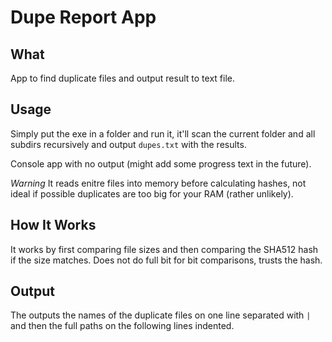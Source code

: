 # Dupe Report App

## What
App to find duplicate files and output result to text file.

## Usage

Simply put the exe in a folder and run it, it'll scan the current folder and all subdirs recursively and output `dupes.txt` with the results.

Console app with no output (might add some progress text in the future).

_Warning_ It reads enitre files into memory before calculating hashes, not ideal if possible duplicates are too big for your RAM (rather unlikely).

## How It Works

It works by first comparing file sizes and then comparing the SHA512 hash if the size matches.
Does not do full bit for bit comparisons, trusts the hash.

## Output

The outputs the names of the duplicate files on one line separated with `|` and then the full paths on the following lines indented. 